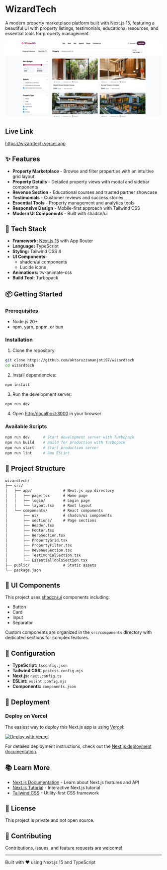 # WizardTech

A modern property marketplace platform built with Next.js 15, featuring a beautiful UI with property listings, testimonials, educational resources, and essential tools for property management.

![WizardTech Home](public/images/wiztechHome.png)

## Live Link
https://wizardtech.vercel.app

## ✨ Features

- **Property Marketplace** - Browse and filter properties with an intuitive grid layout
- **Property Details** - Detailed property views with modal and sidebar components
- **Revenue Section** - Educational courses and trusted partner showcase
- **Testimonials** - Customer reviews and success stories
- **Essential Tools** - Property management and analytics tools
- **Responsive Design** - Mobile-first approach with Tailwind CSS
- **Modern UI Components** - Built with shadcn/ui

## 🚀 Tech Stack

- **Framework:** [Next.js 15](https://nextjs.org) with App Router
- **Language:** TypeScript
- **Styling:** Tailwind CSS 4
- **UI Components:**
  - shadcn/ui components
  - Lucide icons
- **Animations:** tw-animate-css
- **Build Tool:** Turbopack

## 📦 Getting Started

### Prerequisites

- Node.js 20+
- npm, yarn, pnpm, or bun

### Installation

1. Clone the repository:
```bash
git clone https://github.com/aktaruzzamanjoti97/wizardtech
cd wizardtech
```

2. Install dependencies:
```bash
npm install
```

3. Run the development server:
```bash
npm run dev
```

4. Open [http://localhost:3000](http://localhost:3000) in your browser

### Available Scripts

```bash
npm run dev      # Start development server with Turbopack
npm run build    # Build for production with Turbopack
npm run start    # Start production server
npm run lint     # Run ESLint
```

## 📁 Project Structure

```
wizardtech/
├── src/
│   ├── app/              # Next.js app directory
│   │   ├── page.tsx      # Home page
│   │   ├── login/        # Login page
│   │   └── layout.tsx    # Root layout
│   └── components/       # React components
│       ├── ui/           # shadcn/ui components
│       ├── sections/     # Page sections
│       ├── Header.tsx
│       ├── Footer.tsx
│       ├── HeroSection.tsx
│       ├── PropertyGrid.tsx
│       ├── PropertyFilter.tsx
│       ├── RevenueSection.tsx
│       ├── TestimonialSection.tsx
│       └── EssentialToolsSection.tsx
├── public/               # Static assets
└── package.json
```

## 🎨 UI Components

This project uses [shadcn/ui](https://ui.shadcn.com/) components including:
- Button
- Card
- Input
- Separator

Custom components are organized in the `src/components` directory with dedicated sections for complex features.

## 🔧 Configuration

- **TypeScript:** `tsconfig.json`
- **Tailwind CSS:** `postcss.config.mjs`
- **Next.js:** `next.config.ts`
- **ESLint:** `eslint.config.mjs`
- **Components:** `components.json`

## 🚢 Deployment

### Deploy on Vercel

The easiest way to deploy this Next.js app is using [Vercel](https://vercel.com/new):

[![Deploy with Vercel](https://vercel.com/button)](https://vercel.com/new/clone?repository-url=https://github.com/yourusername/wizardtech)

For detailed deployment instructions, check out the [Next.js deployment documentation](https://nextjs.org/docs/app/building-your-application/deploying).

## 📚 Learn More

- [Next.js Documentation](https://nextjs.org/docs) - Learn about Next.js features and API
- [Next.js Tutorial](https://nextjs.org/learn) - Interactive Next.js tutorial
- [Tailwind CSS](https://tailwindcss.com/docs) - Utility-first CSS framework

## 📄 License

This project is private and not open source.

## 🤝 Contributing

Contributions, issues, and feature requests are welcome!

---

Built with ❤️ using Next.js 15 and TypeScript
